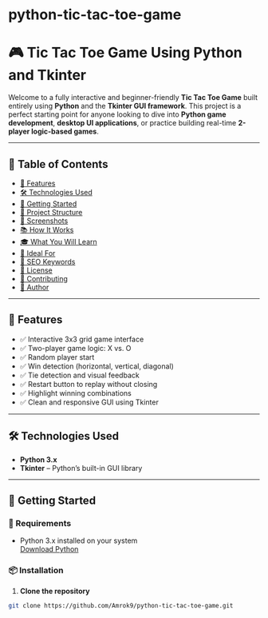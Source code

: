 # python-tic-tac-toe-game

# 🎮 Tic Tac Toe Game Using Python and Tkinter

Welcome to a fully interactive and beginner-friendly **Tic Tac Toe Game** built entirely using **Python** and the **Tkinter GUI framework**. This project is a perfect starting point for anyone looking to dive into **Python game development**, **desktop UI applications**, or practice building real-time **2-player logic-based games**.

---

## 📌 Table of Contents

- [🎯 Features](#-features)
- [🛠️ Technologies Used](#-technologies-used)
- [🚀 Getting Started](#-getting-started)
- [📂 Project Structure](#-project-structure)
- [📸 Screenshots](#-screenshots)
- [📚 How It Works](#-how-it-works)
- [🎓 What You Will Learn](#-what-you-will-learn)
- [👶 Ideal For](#-ideal-for)
- [📌 SEO Keywords](#-seo-keywords)
- [📄 License](#-license)
- [🙌 Contributing](#-contributing)
- [👤 Author](#-author)

---

## 🎯 Features

- ✅ Interactive 3x3 grid game interface
- ✅ Two-player game logic: X vs. O
- ✅ Random player start
- ✅ Win detection (horizontal, vertical, diagonal)
- ✅ Tie detection and visual feedback
- ✅ Restart button to replay without closing
- ✅ Highlight winning combinations
- ✅ Clean and responsive GUI using Tkinter

---

## 🛠️ Technologies Used

- **Python 3.x**
- **Tkinter** – Python’s built-in GUI library

---

## 🚀 Getting Started

### 🔧 Requirements

- Python 3.x installed on your system  
  [Download Python](https://www.python.org/downloads/)

### 📦 Installation

1. **Clone the repository**
```bash
git clone https://github.com/Amrok9/python-tic-tac-toe-game.git

